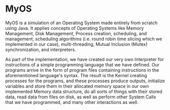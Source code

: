 # MyOS

MyOS is a simulation of an Operating System made entirely from scratch using Java. It applies concepts of Operating Systems like Memory Management, Disk Management, Process creation, scheduling, and management,  scheduling algorithms (i.e. round robin time slicing which we implemented in our case), multi-threading, Mutual Inclusion (Mutex) synchronization, and interpreters. 

As part of the implementation, we have created our very own Interpreter for instructions of a simple programming language that we have defined. Our programs arrive in the form of program files containing instructions in the aforementioned language's syntax. The result is the Kernel creating processes for the programs, and these processes produce outputs, initialize variables and store them in their allocated memory space in our own implemented Memory data structure, do all sorts of things with their stored data, read data from files on disk, as well as perform other System Calls that we have programmed, and many other interactions as well.
